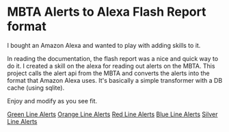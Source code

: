 MBTA Alerts to Alexa Flash Report format
=========================

I bought an Amazon Alexa and wanted to play with adding skills to it.

In reading the documentation, the flash report was a nice and quick way to do it.  I created a skill on the alexa for reading out alerts on the MBTA.  This project calls the alert api from the MBTA and converts the alerts into the format that Amazon Alexa uses.  It's basically a simple transformer with a DB cache (using sqlite).

Enjoy and modify as you see fit.

[Green Line Alerts](https://shaky-rake.gomix.me/green)
[Orange Line Alerts](https://shaky-rake.gomix.me/orange)
[Red Line Alerts](https://shaky-rake.gomix.me/red)
[Blue Line Alerts](https://shaky-rake.gomix.me/blue)
[Silver Line Alerts](https://shaky-rake.gomix.me/silver)


